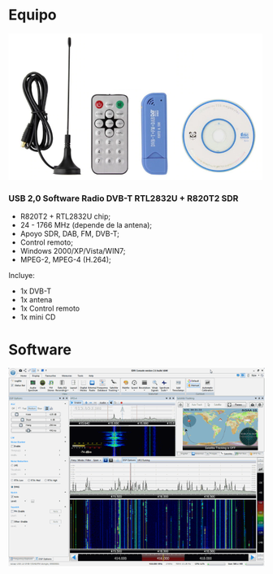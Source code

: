 # Equipo

<img src="img/sdr.820T2.1.png" width="500" />

### USB 2,0 Software Radio DVB-T RTL2832U + R820T2 SDR

- R820T2 + RTL2832U chip;
- 24 - 1766 MHz (depende de la antena);
- Apoyo SDR, DAB, FM, DVB-T;
- Control remoto;
- Windows 2000/XP/Vista/WIN7;
- MPEG-2, MPEG-4 (H.264);

Incluye:
- 1x DVB-T
- 1x antena
- 1x Control remoto
- 1x mini CD 

# Software

<img src="img/sdr-radio.png" />

